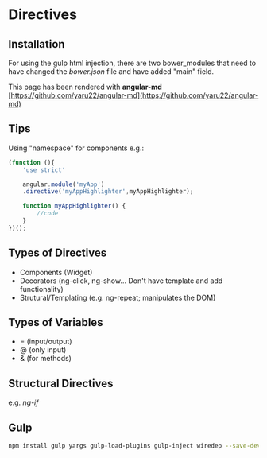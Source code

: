 # Directives

## Installation

For using the gulp html injection, there are two bower_modules that need to have changed the *bower.json* file and have added "main" field.

This page has been rendered with **angular-md** [https://github.com/yaru22/angular-md](https://github.com/yaru22/angular-md)

## Tips

Using "namespace" for components e.g.:

```javascript
(function (){
	'use strict'

	angular.module('myApp')
	.directive('myAppHighlighter',myAppHighlighter);

	function myAppHighlighter() {
		//code
	}
})();
```

## Types of Directives

+ Components (Widget)
+ Decorators (ng-click, ng-show... Don't have template and add functionality)
+ Strutural/Templating (e.g. ng-repeat; manipulates the DOM)

## Types of Variables

+ = (input/output)
+ @ (only input)
+ & (for methods)

## Structural Directives

e.g. *ng-if*

## Gulp

```bash
npm install gulp yargs gulp-load-plugins gulp-inject wiredep --save-dev
```